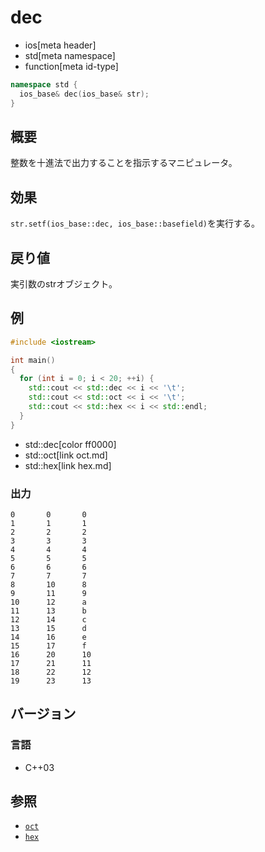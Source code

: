 # dec
* ios[meta header]
* std[meta namespace]
* function[meta id-type]

```cpp
namespace std {
  ios_base& dec(ios_base& str);
}
```

## 概要
整数を十進法で出力することを指示するマニピュレータ。

## 効果
`str.setf(ios_base::dec, ios_base::basefield)`を実行する。

## 戻り値
実引数のstrオブジェクト。

## 例
```cpp
#include <iostream>

int main()
{
  for (int i = 0; i < 20; ++i) {
    std::cout << std::dec << i << '\t';
    std::cout << std::oct << i << '\t';
    std::cout << std::hex << i << std::endl;
  }
}
```
* std::dec[color ff0000]
* std::oct[link oct.md]
* std::hex[link hex.md]

### 出力
```
0       0       0
1       1       1
2       2       2
3       3       3
4       4       4
5       5       5
6       6       6
7       7       7
8       10      8
9       11      9
10      12      a
11      13      b
12      14      c
13      15      d
14      16      e
15      17      f
16      20      10
17      21      11
18      22      12
19      23      13
```

## バージョン
### 言語
- C++03

## 参照
- [`oct`](oct.md)
- [`hex`](hex.md)
